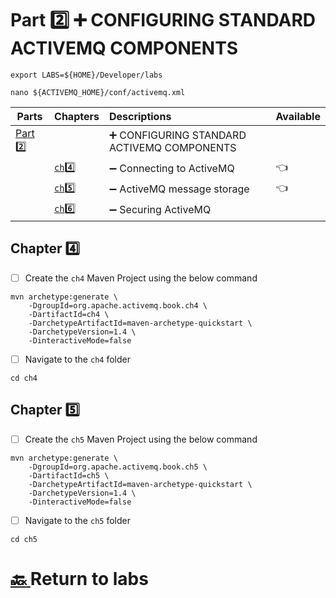 # Part :two: :heavy_plus_sign: CONFIGURING STANDARD ACTIVEMQ COMPONENTS

```
export LABS=${HOME}/Developer/labs
```

```
nano ${ACTIVEMQ_HOME}/conf/activemq.xml
```


| Parts                | Chapters                  | Descriptions                                                         | Available |
|----------------------|---------------------------|:---------------------------------------------------------------------|-----------|
| [Part :two:](.)  |                               | :heavy_plus_sign: CONFIGURING STANDARD ACTIVEMQ COMPONENTS           |
|                      | [`ch`:four: ](ch4)        | :heavy_minus_sign: Connecting to ActiveMQ                            | :point_left: | 
|                      | [`ch`:five: ](ch5)        | :heavy_minus_sign: ActiveMQ message storage                          | :point_left: | 
|                      | [`ch`:six: ](ch6)         | :heavy_minus_sign: Securing ActiveMQ                                 |


## Chapter :four:

- [ ] Create the `ch4` Maven Project using the below command

```
mvn archetype:generate \
    -DgroupId=org.apache.activemq.book.ch4 \
    -DartifactId=ch4 \
    -DarchetypeArtifactId=maven-archetype-quickstart \
    -DarchetypeVersion=1.4 \
    -DinteractiveMode=false
```
- [ ] Navigate to the `ch4` folder

```
cd ch4
```

## Chapter :five:

- [ ] Create the `ch5` Maven Project using the below command

```
mvn archetype:generate \
    -DgroupId=org.apache.activemq.book.ch5 \
    -DartifactId=ch5 \
    -DarchetypeArtifactId=maven-archetype-quickstart \
    -DarchetypeVersion=1.4 \
    -DinteractiveMode=false
```
- [ ] Navigate to the `ch5` folder

```
cd ch5
```


# [:back: ](../README.md) Return to labs
